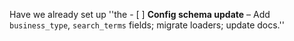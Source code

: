 Have we already set up ''the - [ ] **Config schema update** – Add `business_type`, `search_terms` fields; migrate loaders; update docs.''